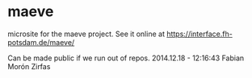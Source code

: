 maeve
=====

microsite for the maeve project. See it online at https://interface.fh-potsdam.de/maeve/

Can be made public if we run out of repos. 2014.12.18 - 12:16:43 Fabian Morón Zirfas